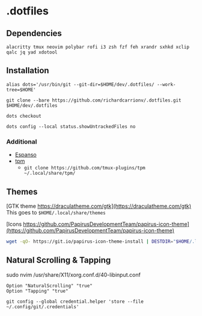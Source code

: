 # .dotfiles

## Dependencies
```
alacritty tmux neovim polybar rofi i3 zsh fzf feh xrandr sxhkd xclip qalc jq yad xdotool
```

## Installation
```
alias dots='/usr/bin/git --git-dir=$HOME/dev/.dotfiles/ --work-tree=$HOME'
```
```
git clone --bare https://github.com/richardcarrionv/.dotfiles.git $HOME/dev/.dotfiles
```
```
dots checkout
```
```
dots config --local status.showUntrackedFiles no
```

### Additional
- [Espanso](https://espanso.org/docs/install/linux/#appimage-x11) 
- [tpm](https://github.com/tmux-plugins/tpm)
    - `git clone https://github.com/tmux-plugins/tpm ~/.local/share/tpm/`

## Themes
[GTK theme https://draculatheme.com/gtk](https://draculatheme.com/gtk) 
This goes to `$HOME/.local/share/themes`

[Icons https://github.com/PapirusDevelopmentTeam/papirus-icon-theme](https://github.com/PapirusDevelopmentTeam/papirus-icon-theme) 
```bash
wget -qO- https://git.io/papirus-icon-theme-install | DESTDIR="$HOME/.local/share/icons" sh
```


## Natural Scrolling & Tapping
sudo nvim /usr/share/X11/xorg.conf.d/40-libinput.conf
```
Option "NaturalScrolling" "true"
Option "Tapping" "true"
```

```
git config --global credential.helper 'store --file ~/.config/git/.credentials'
```

